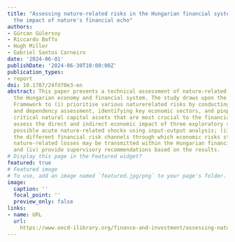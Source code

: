 ```yaml
---
title: "Assessing nature-related risks in the Hungarian financial system: Charting
  the impact of nature's financial echo"
authors:
- Gürcan Gülersoy
- Riccardo Boffo
- Hugh Miller
- Gabriel Santos Carneiro
date: '2024-06-01'
publishDate: '2024-06-30T10:00:00Z'
publication_types:
- report
doi: 10.1787/24fd70e3-en
abstract: This paper presents a technical assessment of nature-related risks within
  the Hungarian economy and financial system. The study draws upon the OECD Supervisory
  Framework to (i) prioritise various naturerelated risks by conducting an impact
  and dependency assessment, identifying key economic sectors, and pinpointing the
  critical natural capital assets that are most crucial to the financial system; (ii)
  assess the direct and indirect economic impact of three exploratory scenarios on
  possible acute nature-related shocks using input-output analysis; (iii) explore
  the different financial risk channels through which economic risks stemming from
  nature-related losses may be transmitted within the Hungarian financial system;
  and (iv) provide supervisory recommendations based on the results.
# Display this page in the Featured widget?
featured: true
# Featured image
# To use, add an image named `featured.jpg/png` to your page's folder.
image:
  caption: ''
  focal_point: ''
  preview_only: false
links:
- name: URL
  url: 
    https://www.oecd-ilibrary.org/finance-and-investment/assessing-nature-related-risks-in-the-hungarian-financial-system_24fd70e3-en
---
```

